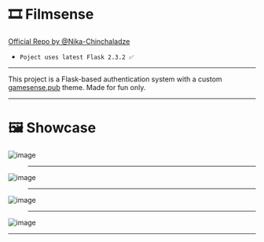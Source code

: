 # 🎞️ Filmsense
<p><a href="https://github.com/Nika-Chinchaladze/Flask_Authentication">Official Repo by @Nika-Chinchaladze</a></p>

- `Poject uses latest Flask 2.3.2 ✅`
__________________________________

This project is a Flask-based authentication system with a custom <a href="https://gamesense.pub/forums/index.php">gamesense.pub</a> theme. Made for fun only.
__________________________________

# 🖼️ Showcase
![image](https://user-images.githubusercontent.com/69573290/235529550-261e7b2b-6515-424d-a40c-58d748e2d9ce.png)
> __________________________________
![image](https://github.com/FIMARx/filmsense/assets/69573290/aaf8ef49-fe20-4c0e-af56-df6bf3594f13)
> __________________________________
![image](https://github.com/FIMARx/filmsense/assets/69573290/35d9abb3-6e96-4c29-b195-a26d8ee477a8)
> __________________________________
![image](https://github.com/FIMARx/filmsense/assets/69573290/144035b7-fa16-48f9-b0cc-14b362bca565)
__________________________________
